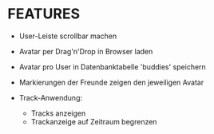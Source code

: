 FEATURES
========

 * User-Leiste scrollbar machen

 * Avatar per Drag'n'Drop in Browser laden
 * Avatar pro User in Datenbanktabelle 'buddies' speichern
 * Markierungen der Freunde zeigen den jeweiligen Avatar


 * Track-Anwendung:
   - Tracks anzeigen
   - Trackanzeige auf Zeitraum begrenzen


